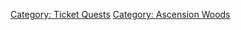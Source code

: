 [Category: Ticket Quests](Category:_Ticket_Quests "wikilink") [Category:
Ascension Woods](Category:_Ascension_Woods "wikilink")

